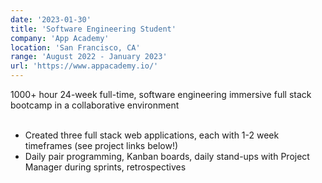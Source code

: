 ```yaml
---
date: '2023-01-30'
title: 'Software Engineering Student'
company: 'App Academy'
location: 'San Francisco, CA'
range: 'August 2022 - January 2023'
url: 'https://www.appacademy.io/'
---
```


1000+ hour 24-week full-time, software engineering immersive full stack bootcamp in a collaborative environment
<br></br>
- Created three full stack web applications, each with 1-2 week timeframes (see project links below!)
- Daily pair programming, Kanban boards, daily stand-ups with Project Manager during sprints, retrospectives
